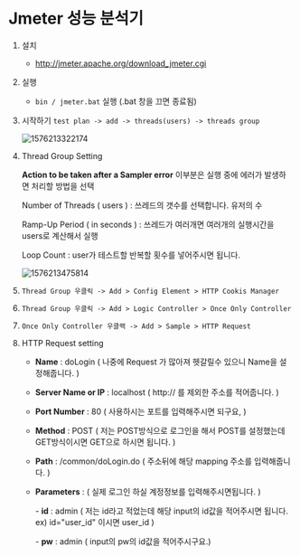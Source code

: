 # Jmeter 성능 분석기

1. 설치

   - http://jmeter.apache.org/download_jmeter.cgi

2. 실행

   - `bin / jmeter.bat` 실행 (.bat 창을 끄면 종료됨)

3. 시작하기 `test plan -> add -> threads(users) -> threads group`

   ![1576213322174](C:\Users\ydh\AppData\Roaming\Typora\typora-user-images\1576213322174.png)

4. Thread Group Setting

   **Action to be taken after a Sampler error** 이부분은 실행 중에 에러가 발생하면 처리할 방법을 선택

   Number of Threads ( users ) : 쓰레드의 갯수를 선택합니다. 유저의 수

   Ramp-Up Period ( in seconds ) : 쓰레드가 여러개면 여러개의 실행시간을 users로 계산해서 실행

   Loop Count : user가 테스트할 반복할 횟수를 넣어주시면 됩니다.

   ![1576213475814](C:\Users\ydh\AppData\Roaming\Typora\typora-user-images\1576213475814.png)

5. `Thread Group 우클릭 -> Add > Config Element > HTTP Cookis Manager`

6. `Thread Group 우클릭 -> Add > Logic Controller > Once Only Controller`

7. `Once Only Controller 우클랙 -> Add > Sample > HTTP Request`

8. HTTP Request setting

   - **Name** : doLogin ( 나중에 Request 가 많아져 헷갈릴수 있으니 Name을 설정해줍니다. )

   - **Server Name or IP** : localhost ( http:// 를 제외한 주소를 적어줍니다. )

   - **Port Number** : 80 ( 사용하시는 포트를 입력해주시면 되구요, )

   - **Method** : POST ( 저는 POST방식으로 로그인을 해서 POST를 설정했는데 GET방식이시면 GET으로 하시면 됩니다. ) 

   - **Path** : /common/doLogin.do ( 주소뒤에 해당 mapping 주소를 입력해줍니다. )

   - **Parameters** : ( 실제 로그인 하실 계정정보를 입력해주시면됩니다. )

      \- **id** : admin (  저는 id라고 적었는데 해당 input의 id값을 적어주시면 됩니다. ex) id="user_id" 이시면 user_id )

      \- **pw** : admin ( input의 pw의 id값을 적어주시구요.)